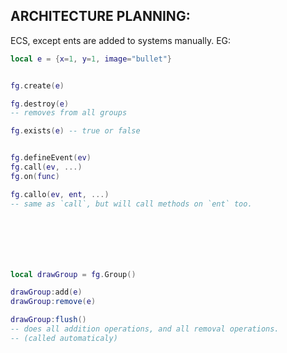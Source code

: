 

## ARCHITECTURE PLANNING:

ECS, except ents are added to systems manually.
EG:
```lua
local e = {x=1, y=1, image="bullet"}


fg.create(e)

fg.destroy(e)
-- removes from all groups

fg.exists(e) -- true or false


fg.defineEvent(ev)
fg.call(ev, ...)
fg.on(func)

fg.callo(ev, ent, ...)
-- same as `call`, but will call methods on `ent` too.







local drawGroup = fg.Group()

drawGroup:add(e)
drawGroup:remove(e)

drawGroup:flush()
-- does all addition operations, and all removal operations.
-- (called automaticaly)

```

